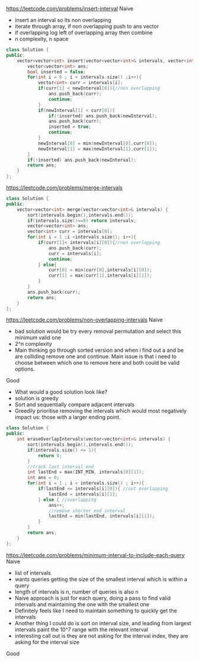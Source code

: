 <https://leetcode.com/problems/insert-interval>
Naive
- insert an interval so its non overlapping
- iterate through array, if non overlapping push to ans vector
- if overlapping log left of overlapping array then combine 
- n complexity, n space

```cpp
class Solution {
public:
    vector<vector<int> insert(vector<vector<int>& intervals, vector<int>& newInterval) {
        vector<vector<int> ans;
        bool inserted = false;
        for(int i = 0 ; i < intervals.size() ;i++){
            vector<int> curr = intervals[i];
            if(curr[1] < newInterval[0]){//non overlapping
                ans.push_back(curr);
                continue;
            }
            if(newInterval[1] < curr[0]){
                if(!inserted) ans.push_back(newInterval);
                ans.push_back(curr);
                inserted = true;
                continue;
            }
            newInterval[0] = min(newInterval[0],curr[0]);
            newInterval[1] = max(newInterval[1],curr[1]);
        }
        if(!inserted) ans.push_back(newInterval);
        return ans;
    }
};
```
<https://leetcode.com/problems/merge-intervals>

```cpp
class Solution {
public:
    vector<vector<int> merge(vector<vector<int>& intervals) {
        sort(intervals.begin(),intervals.end());
        if(intervals.size()==0) return intervals;
        vector<vector<int> ans;
        vector<int> curr = intervals[0];
        for(int i = 1 ;i <intervals.size(); i++){
            if(curr[1]< intervals[i][0]){//non overlapping
                ans.push_back(curr);
                curr = intervals[i];
                continue;
            } else{
                curr[0] = min(curr[0],intervals[i][0]);
                curr[1] = max(curr[1],intervals[i][1]);
            }
        }
        ans.push_back(curr);
        return ans;
    }
};
```

<https://leetcode.com/problems/non-overlapping-intervals>
Naive
- bad solution would be try every removal permutation and select this minimum valid one
- 2^n complexity
- Main thinking go through sorted version and when i find out a and be are colliding remove one and continue. Main issue is that i need to choose between which one to remove here and both could be valid options.

Good
- What would a good solution look like?
- solution is greedy
- Sort and sequentially compare adjacent intervals
- Greedily prioritise removing the intervals which would most negatively impact us: those with a larger ending point.

```cpp
class Solution {
public:
    int eraseOverlapIntervals(vector<vector<int>& intervals) {
        sort(intervals.begin(),intervals.end());
        if(intervals.size() <= 1){
            return 0;
        }
        //track last interval end
        int lastEnd = max(INT_MIN, intervals[0][1]);
        int ans = 0;
        for(int i = 1 ; i < intervals.size() ; i++){
            if(lastEnd <= intervals[i][0]){ //not overlapping
                lastEnd = intervals[i][1];
            } else { //overlapping
                ans++;
                //remove shorter end interval
                lastEnd = min(lastEnd, intervals[i][1]);
            }
        }
        return ans;
    }
};
```

<https://leetcode.com/problems/minimum-interval-to-include-each-query>
Naive
- list of intervals
- wants queries getting the size of the smallest interval which is within a query
- length of intervals is n, number of queries is also n
- Naive approach is just for each query, doing a pass to find valid intervals and maintaining the one with the smallest one
- Definitely feels like I need to maintain something to quickly get the intervals
- Another thing I could do is sort on interval size, and leading from largest intervals paint the 10^7 range with the relevant interval
- interesting call out is they are not asking for the interval index, they are asking for the interval size

Good

